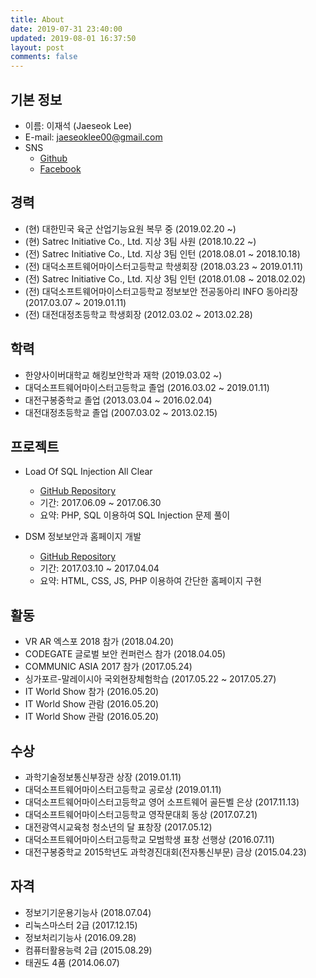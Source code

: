 ```yaml
---
title: About
date: 2019-07-31 23:40:00
updated: 2019-08-01 16:37:50
layout: post
comments: false
---
```


## 기본 정보

- 이름: 이재석 (Jaeseok Lee)
- E-mail: jaeseoklee00@gmail.com
- SNS
  - [Github](https://github.com/jslee00)
  - [Facebook](https://www.facebook.com/jslee00)

## 경력

- (현) 대한민국 육군 산업기능요원 복무 중 (2019.02.20 ~)
- (현) Satrec Initiative Co., Ltd. 지상 3팀 사원 (2018.10.22 ~)
- (전) Satrec Initiative Co., Ltd. 지상 3팀 인턴 (2018.08.01 ~ 2018.10.18)
- (전) 대덕소프트웨어마이스터고등학교 학생회장 (2018.03.23 ~ 2019.01.11)
- (전) Satrec Initiative Co., Ltd. 지상 3팀 인턴 (2018.01.08 ~ 2018.02.02)
- (전) 대덕소프트웨어마이스터고등학교 정보보안 전공동아리 INFO 동아리장 (2017.03.07 ~ 2019.01.11)
- (전) 대전대정초등학교 학생회장 (2012.03.02 ~ 2013.02.28)

## 학력

- 한양사이버대학교 해킹보안학과 재학 (2019.03.02 ~)
- 대덕소프트웨어마이스터고등학교 졸업 (2016.03.02 ~ 2019.01.11)
- 대전구봉중학교 졸업 (2013.03.04 ~ 2016.02.04)
- 대전대정초등학교 졸업 (2007.03.02 ~ 2013.02.15)

## 프로젝트

- Load Of SQL Injection All Clear
  - [GitHub Repository](https://github.com/jslee00/writeup-los)
  - 기간: 2017.06.09 ~ 2017.06.30
  - 요약: PHP, SQL 이용하여 SQL Injection 문제 풀이

- DSM 정보보안과 홈페이지 개발
  - [GitHub Repository](https://github.com/jslee00/dsm-infosec>)
  - 기간: 2017.03.10 ~ 2017.04.04
  - 요약: HTML, CSS, JS, PHP 이용하여 간단한 홈페이지 구현

## 활동

- VR AR 엑스포 2018 참가 (2018.04.20)
- CODEGATE 글로벌 보안 컨퍼런스 참가 (2018.04.05)
- COMMUNIC ASIA 2017 참가 (2017.05.24)
- 싱가포르-말레이시아 국외현장체험학습 (2017.05.22 ~ 2017.05.27)
- IT World Show 참가 (2016.05.20)
- IT World Show 관람 (2016.05.20)
- IT World Show 관람 (2016.05.20)

## 수상

- 과학기술정보통신부장관 상장 (2019.01.11)
- 대덕소프트웨어마이스터고등학교 공로상 (2019.01.11)
- 대덕소프트웨어마이스터고등학교 영어 소프트웨어 골든벨 은상 (2017.11.13)
- 대덕소프트웨어마이스터고등학교 영작문대회 동상 (2017.07.21)
- 대전광역시교육청 청소년의 달 표창장 (2017.05.12)
- 대덕소프트웨어마이스터고등학교 모범학생 표창 선행상 (2016.07.11)
- 대전구봉중학교 2015학년도 과학경진대회(전자통신부문) 금상 (2015.04.23)

## 자격

- 정보기기운용기능사 (2018.07.04)
- 리눅스마스터 2급 (2017.12.15)
- 정보처리기능사 (2016.09.28)
- 컴퓨터활용능력 2급 (2015.08.29)
- 태권도 4품 (2014.06.07)
